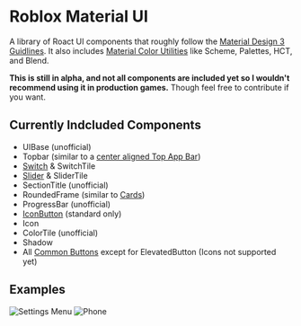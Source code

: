 # Roblox Material UI

A library of Roact UI components that roughly follow the [Material Design 3 Guidlines](https://m3.material.io/). It also includes [Material Color Utilities](https://github.com/material-foundation/material-color-utilities) like Scheme, Palettes, HCT, and Blend.

**This is still in alpha, and not all components are included yet so I wouldn't recommend using it in production games.** Though feel free to contribute if you want.

## Currently Indcluded Components

-   UIBase (unofficial)
-   Topbar (similar to a [center aligned Top App Bar](https://m3.material.io/components/top-app-bar/specs#51ac0fae-61c2-4abc-b8f9-1167bf54e875))
-   [Switch](https://m3.material.io/components/switch/overview) & SwitchTile
-   [Slider](https://m3.material.io/components/sliders/overview) & SliderTile
-   SectionTitle (unofficial)
-   RoundedFrame (similar to [Cards](https://m3.material.io/components/cards/overview))
-   ProgressBar (unofficial)
-   [IconButton](https://m3.material.io/components/icon-buttons/overview) (standard only)
-   Icon
-   ColorTile (unofficial)
-   Shadow
-   All [Common Buttons](https://m3.material.io/components/buttons/overview) except for ElevatedButton (Icons not supported yet)

## Examples

![Settings Menu](https://i.imgur.com/CiHkQgm.png)
![Phone](https://i.imgur.com/T2kNXae.png)
